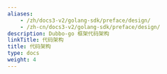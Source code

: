 ```yaml
---
aliases:
    - /zh/docs3-v2/golang-sdk/preface/design/
    - /zh-cn/docs3-v2/golang-sdk/preface/design/
description: Dubbo-go 框架代码架构
linkTitle: 代码架构
title: 代码架构
type: docs
weight: 4
---
```

